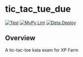 # tic_tac_tue_due

[![Test](https://github.com/petereon/tic-tac-toe-due/actions/workflows/python-test.yml/badge.svg)](https://github.com/petereon/tic-tac-toe-due/actions/workflows/python-test.yml) [![MyPy Lint](https://github.com/petereon/tic-tac-toe-due/actions/workflows/python-lint.yml/badge.svg)](https://github.com/petereon/tic-tac-toe-due/actions/workflows/python-lint.yml) [![Deta Deploy](https://github.com/petereon/tic-tac-toe-due/actions/workflows/deta-deploy.yaml/badge.svg)](https://github.com/petereon/tic-tac-toe-due/actions/workflows/deta-deploy.yaml)

## Overview

A tic-tac-toe kata exam for XP Farm
